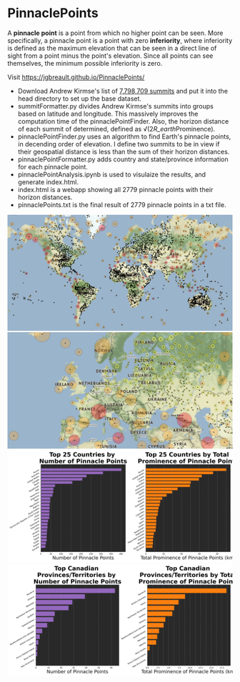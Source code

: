 # PinnaclePoints
A **pinnacle point** is a point from which no higher point can be seen. More specifically, a pinnacle point is a point with zero **inferiority**, where inferiority is defined as the maximum elevation that can be seen in a direct line of sight from a point minus the point's elevation. Since all points can see themselves, the minimum possible inferiority is zero.

Visit https://jgbreault.github.io/PinnaclePoints/

- Download Andrew Kirmse's list of <a href="https://www.andrewkirmse.com/prominence">7,798,709 summits</a> and put it into the head directory to set up the base dataset.
- summitFormatter.py divides Andrew Kirmse's summits into groups based on latitude and longitude. This massively improves the computation time of the pinnaclePointFinder. Also, the horizon distance of each summit of determined, defined as &radic;(2*R_earth*Prominence).
- pinnaclePointFinder.py uses an algorithm to find Earth's pinnacle points, in decending order of elevation. I define two summits to be in view if their geospatial distance is less than the sum of their horizon distances.
- pinnaclePointFormatter.py adds country and state/province information for each pinnacle point.
- pinnaclePointAnalysis.ipynb is used to visulaize the results, and generate index.html.
- index.html is a webapp showing all 2779 pinnacle points with their horizon distances.
- pinnaclePoints.txt is the final result of 2779 pinnacle points in a txt file.

![Image](https://github.com/jgbreault/PinnaclePoints/blob/main/images/pinnaclePoints_world.png)
![Image](https://github.com/jgbreault/PinnaclePoints/blob/main/images/pinnaclePoints_europe.png)
![Image](https://github.com/jgbreault/PinnaclePoints/blob/main/images/pinnicalPoints_top25Countries.png)
![Image](https://github.com/jgbreault/PinnaclePoints/blob/main/images/pinnicalPoints_canadaStats.png)

